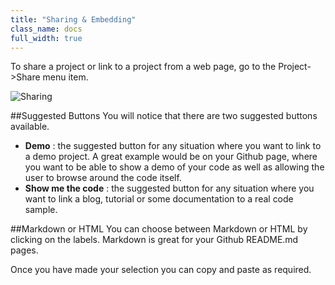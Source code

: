 ```yaml
---
title: "Sharing & Embedding"
class_name: docs
full_width: true
---
```


To share a project or link to a project from a web page, go to the Project->Share menu item.

![Sharing](/img/docs/sharing.png)

##Suggested Buttons
You will notice that there are two suggested buttons available.

- **Demo** : the suggested button for any situation where you want to link to a demo project. A great example would be on your Github page, where you want to be able to show a demo of your code as well as allowing the user to browse around the code itself.
- **Show me the code** : the suggested button for any situation where you want to link a blog, tutorial or some documentation to a real code sample.

##Markdown or HTML
You can choose between Markdown or HTML by clicking on the labels. Markdown is great for your Github README.md pages.

Once you have made your selection you can copy and paste as required.